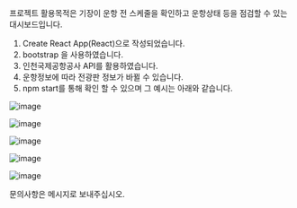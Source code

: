 프로젝트 활용목적은 기장이 운항 전 스케줄을 확인하고 운항상태 등을 점검할 수 있는 대시보드입니다.

1. Create React App(React)으로 작성되었습니다.
2. bootstrap 을 사용하였습니다.
3. 인천국제공항공사 API를 활용하였습니다.
4. 운항정보에 따라 전광판 정보가 바뀔 수 있습니다.
5. npm start를 통해 확인 할 수 있으며 그 예시는 아래와 같습니다.

![image](https://user-images.githubusercontent.com/102008563/186325876-361dfda4-abc6-4374-9ee9-cd470017d543.png)

![image](https://user-images.githubusercontent.com/102008563/186326088-8d5f6701-b3be-4f43-8886-ebfa7abd960c.png)

![image](https://user-images.githubusercontent.com/102008563/186326168-3f13dd46-af6a-4fad-9451-e3c27e6c806f.png)

![image](https://user-images.githubusercontent.com/102008563/186326199-a8216806-2e9f-4637-adb0-eba762f4bf10.png)

![image](https://user-images.githubusercontent.com/102008563/186326211-9eeae799-f2c0-4531-a063-9174d58536b1.png)

문의사항은 메시지로 보내주십시오.
